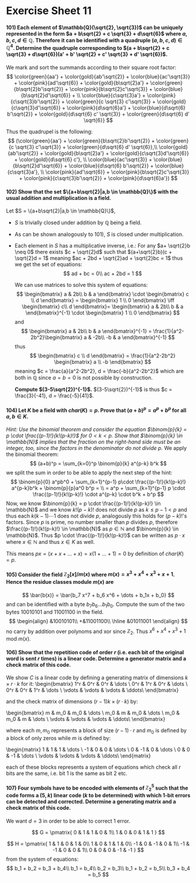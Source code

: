 # Exercise Sheet 11

#### 101) Each element of $\mathbb{Q}(\sqrt{2}, \sqrt{3})$ can be uniquely represented in the form $a + b\sqrt{2} + c \sqrt{3} + d\sqrt{6}$ where $a,b,c,d \in \mathbb{Q}$. Therefore it can be identified with a quadruple $(a,b,c,d) \in \mathbb{Q}^4$. Determine the quadruple corresponding to $(a + b\sqrt{2} + c \sqrt{3} + d\sqrt{6})(a' +  b' \sqrt{2} + c' \sqrt{3} + d' \sqrt{6})$.
We mark and sort the summands according to their square root factor:
$$
\color{green}{aa'} + \color{gold}{ab'\sqrt{2}} + \color{blue}{ac'\sqrt{3}} + \color{pink}{ad'\sqrt{6}} + \color{gold}{b\sqrt{2}a'} + \color{green}{b\sqrt{2}b'\sqrt{2}} + \color{pink}{b\sqrt{2}c'\sqrt{3}} + \color{blue}{b\sqrt{2}d'\sqrt{6}} + \\
\color{blue}{c\sqrt{3}a'} + \color{pink}{c\sqrt{3}b'\sqrt{2}} + \color{green}{c \sqrt{3} c'\sqrt{3}} + \color{gold}{c\sqrt{3}d'\sqrt{6}} + \color{pink}{d\sqrt{6}a'} + \color{blue}{d\sqrt{6} b'\sqrt{2}} + \color{gold}{d\sqrt{6} c' \sqrt{3}} + \color{green}{d\sqrt{6} d' \sqrt{6}}
$$

Thus the quadrupel is the following:
$$
(\color{green}{aa'} + \color{green}{b\sqrt{2}b'\sqrt{2}} + \color{green}{c \sqrt{3} c'\sqrt{3}} + \color{green}{d\sqrt{6} d' \sqrt{6}},\\
\color{gold}{ab'\sqrt{2}} + \color{gold}{b\sqrt{2}a'} +
\color{gold}{c\sqrt{3}d'\sqrt{6}} + \color{gold}{d\sqrt{6} c'}, \\
\color{blue}{ac'\sqrt{3}} + \color{blue}{b\sqrt{2}d'\sqrt{6}} + \color{blue}{d\sqrt{6} b'\sqrt{2}} + \color{blue}{c\sqrt{3}a'}, \\
\color{pink}{ad'\sqrt{6}} + \color{pink}{b\sqrt{2}c'\sqrt{3}} + \color{pink}{c\sqrt{3}b'\sqrt{2}} + \color{pink}{d\sqrt{6}a'})
$$

#### 102) Show that the set $\{a+b\sqrt{2}|a,b \in \mathbb{Q}\}$ with the usual addition and multiplication is a field.

Let $S = \{a+b\sqrt{2}|a,b \in \mathbb{Q}\}$,
* $S$ is trivially closed under addition by $\mathbb{Q}$ being a field.
* As can be shown analogously to 101), $S$ is closed under multiplication.
* Each element in $S$ has a multiplicative inverse, i.e.:
    For any $a+ \sqrt{2}b \neq 0$ there exists $c + \sqrt{2}d$ such that       $(a+\sqrt{2}b)(c + \sqrt{2}d = 1$ meaning $ac + 2bd + \sqrt{2}ad +         \sqrt{2}bc = 1$
    thus we get the set of equations:
    $$
    ad + bc = 0\\
    ac + 2bd = 1
    $$

    We can use matrices to solve this system of equations:
    $$
    \begin{bmatrix}
    a & 2b\\
    b & a
    \end{bmatrix} \cdot \begin{bmatrix}
    c \\
    d
    \end{bmatrix} = \begin{bmatrix}
    1 \\
    0
    \end{bmatrix}
    \iff \begin{bmatrix}
    c\\
    d
    \end{bmatrix}=
    \begin{bmatrix}
    a & 2b\\
    b & a
    \end{bmatrix}^{-1} \cdot
    \begin{bmatrix}
    1 \\
    0
    \end{bmatrix}
    $$
    and $$
    \begin{bmatrix}
    a & 2b\\
    b & a
    \end{bmatrix}^{-1} = \frac{1}{a^2-2b^2}\begin{bmatrix}
    a & -2b\\
    -b & a
    \end{bmatrix}^{-1}
    $$
    thus
    $$
    \begin{bmatrix}
    c \\
    d
    \end{bmatrix} = \frac{1}{a^2-2b^2} \begin{bmatrix}
    a \\
    -b
    \end{bmatrix}
    $$
    meaning $c = \frac{a}{a^2-2b^2}, d = \frac{-b}{a^2-2b^2}$ which are both in $\mathbb{Q}$ since $a = b = 0$ is not possible by construction.

    **Compute $(3-5\sqrt{2})^{-1}$.**
    $(3-5\sqrt{2})^{-1}$ is thus $c = \frac{3}{-41}, d = \frac{-5}{41}$.

#### 104) Let $K$ be a field with $char(K) = p$. Prove that $(a+b)^p = a^p + b^p$ for all $a,b \in K$.
*Hint: Use the binomial theorem and consider the equation $\binom{p}{k} = p \cdot \frac{(p-1)!}{k!(p-k)!}$ for $0 < k < p$. Show that $\binom{p}{k} \in \mathbb{N}$ implies that the fraction on the right-hand side must be an integer, too, since the factors in the denominator do not divide $p$.*
We apply the binomial theorem:
$$
(a+b)^p = \sum_{k=0}^p \binom{p}{k} a^{p-k} b^k
$$
we split the sum in order to be able to apply the next step of the hint:
$$
\binom{p}{0} a^pb^0 + \sum_{k=1}^{p-1} p\cdot \frac{(p-1)!}{k!(p-k)!} a^{p-k}b^k + \binom{p}{p}a^0 b^p = \\
= a^p + \sum_{k=1}^{p-1} p \cdot \frac{(p-1)!}{k!(p-k)!} \cdot a^{p-k} \cdot b^k + b^p
$$
Now, we know $\binom{p}{k} = p \cdot \frac{(p-1)!}{k!(p-k)!} \in \mathbb{N}$ and we know $k!(p-k)!$ does not divide $p$ as $k \leq p-1 < p$ and thus each $k (k-1) \cdots 1$ does not divide $p$, analogously this holds for $(p-k)!$'s factors. Since $p$ is prime, no number smaller than $p$ divides $p$, therefore $\frac{(p-1)!}{k!(p-k)!} \in \mathbb{N}$ as $p \in \mathbb{N}$ and $\binom{p}{k} \in \mathbb{N}$.
Thus $p \cdot \frac{(p-1)!}{k!(p-k)!}$ can be written as $p \cdot x$ where $x \in \mathbb{N}$ and thus $x \in K$ as well.

This means $px = (x + x + \dots + x) = x(1+ \dots + 1) = 0$ by definition of $char(K) = p$.

#### 105) Consider the field $\mathbb{Z}_2[x] / m(x)$ where $m(x) = x^3 + x^4 + x^3 + x +1$. Hence the residue classes module $m(x)$ are
$$
\bar{b(x)} = \bar{b_7 x^7 + b_6 x^6 + \dots + b_1x + b_0}
$$
and can be identified with a byte $b_7b_6 \dots b_1b_0$.
Compute the sum of the two bytes $10010101$ and $11001100$ in the field.
$$
\begin{align}
&10010101\\
+&11001100\\
\hline
&01011001
\end{align}
$$
no carry by addition over polynoms and xor since $\mathbb{Z}_2$.
Thus $x^6 + x^4 + x^3 +1$ mod $m(x)$.

#### 106) Show that the repetition code of order $r$ (i.e. each bit of the original word is sent $r$ times) is a linear code. Determine a generator matrix and a check matrix of this code.

We show $C$ is a linear code by defining a generating matrix of dimensions $k \times r \cdot k$ for it:
\begin{bmatrix}
1^r & 0^r & 0^r & \dots \\
0^r & 1^r & 0^r & \dots \\
0^r & 0^r & 1^r & \dots \\
\vdots & \vdots & \vdots & \ddots\\
\end{bmatrix}

and the check matrix of dimensions $(r-1)k \times (r\cdot k)$ by:

\begin{bmatrix}
m & m_0 & m_0 & \dots \\
m_0 & m & m_0 & \dots \\
m_0 & m_0 & m & \dots \\
\vdots & \vdots & \vdots & \ddots\\
\end{bmatrix}

where each $m,m_0$ represents a block of size $(r-1)\cdot r$ and $m_0$ is defined by a block of only zeros while $m$ is defined by:

\begin{matrix}
1 & 1 & 1 & \dots \\
-1 & 0 & 0 & \dots \\
0 & -1 & 0 & \dots \\
0 & 0 & -1 & \dots \\
\vdots & \vdots & \vdots & \ddots\\
\end{matrix}

each of these blocks represents a system of equations which check all $r$ bits are the same, i.e. bit $1$ is the same as bit $2$ etc.

#### 107) Four symbols have to be encoded with elements of $\mathbb{Z}_2^5$ such that the code forms a $(5,k)$ linear code ($k$ to be determined) with which $1$-bit errors can be detected and corrected. Determine a generating matrix and a check matrix of this code.

We want $d=3$ in order to be able to correct $1$ error.

$$
G = \pmatrix{
0 & 1 & 1 & 0 & 1\\
1 & 0 & 0 & 1 & 1
}
$$

$$
H = \pmatrix{
1 & 1 & 0 & 1 & 0\\
1 & 0 & 1 & 1 & 0\\
-1 & 0 & -1 & 0 & 1\\
-1 & -1 & 0 & 0 & 1\\
0 & 0 & 0 & -1 & -1
}
$$
from the system of equations:
$$
b_1 + b_2 = b_3 + b_4\\
b_1 = b_4\\
b_2 = b_3\\
b_1 + b_2 = b_5\\
b_3 + b_4 = b_5
$$





